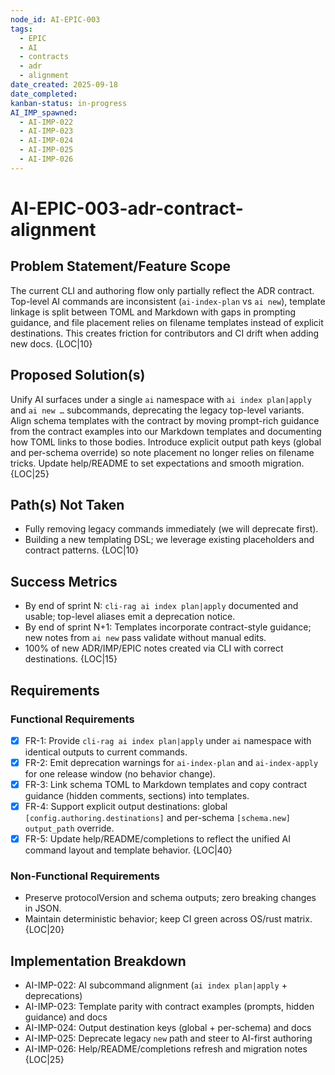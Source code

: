 ```yaml
---
node_id: AI-EPIC-003
tags:
  - EPIC
  - AI
  - contracts
  - adr
  - alignment
date_created: 2025-09-18
date_completed:
kanban-status: in-progress
AI_IMP_spawned:
  - AI-IMP-022
  - AI-IMP-023
  - AI-IMP-024
  - AI-IMP-025
  - AI-IMP-026
---
```


# AI-EPIC-003-adr-contract-alignment

## Problem Statement/Feature Scope 
The current CLI and authoring flow only partially reflect the ADR contract. Top-level AI commands are inconsistent (`ai-index-plan` vs `ai new`), template linkage is split between TOML and Markdown with gaps in prompting guidance, and file placement relies on filename templates instead of explicit destinations. This creates friction for contributors and CI drift when adding new docs. {LOC|10}

## Proposed Solution(s) 
Unify AI surfaces under a single `ai` namespace with `ai index plan|apply` and `ai new …` subcommands, deprecating the legacy top-level variants. Align schema templates with the contract by moving prompt-rich guidance from the contract examples into our Markdown templates and documenting how TOML links to those bodies. Introduce explicit output path keys (global and per-schema override) so note placement no longer relies on filename tricks. Update help/README to set expectations and smooth migration. {LOC|25}

## Path(s) Not Taken 
- Fully removing legacy commands immediately (we will deprecate first).
- Building a new templating DSL; we leverage existing placeholders and contract patterns. {LOC|10}

## Success Metrics 
- By end of sprint N: `cli-rag ai index plan|apply` documented and usable; top-level aliases emit a deprecation notice. 
- By end of sprint N+1: Templates incorporate contract-style guidance; new notes from `ai new` pass validate without manual edits. 
- 100% of new ADR/IMP/EPIC notes created via CLI with correct destinations. {LOC|15}

## Requirements

### Functional Requirements
- [x] FR-1: Provide `cli-rag ai index plan|apply` under `ai` namespace with identical outputs to current commands.
- [x] FR-2: Emit deprecation warnings for `ai-index-plan` and `ai-index-apply` for one release window (no behavior change).
- [x] FR-3: Link schema TOML to Markdown templates and copy contract guidance (hidden comments, sections) into templates.
- [x] FR-4: Support explicit output destinations: global `[config.authoring.destinations]` and per-schema `[schema.new] output_path` override.
- [x] FR-5: Update help/README/completions to reflect the unified AI command layout and template behavior. {LOC|40}

### Non-Functional Requirements 
- Preserve protocolVersion and schema outputs; zero breaking changes in JSON.
- Maintain deterministic behavior; keep CI green across OS/rust matrix. {LOC|20}

## Implementation Breakdown 
- AI-IMP-022: AI subcommand alignment (`ai index plan|apply` + deprecations)
- AI-IMP-023: Template parity with contract examples (prompts, hidden guidance) and docs
- AI-IMP-024: Output destination keys (global + per-schema) and docs
- AI-IMP-025: Deprecate legacy `new` path and steer to AI-first authoring
- AI-IMP-026: Help/README/completions refresh and migration notes {LOC|25}
